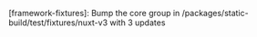 ---
---

[framework-fixtures]: Bump the core group in /packages/static-build/test/fixtures/nuxt-v3 with 3 updates
